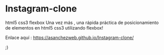 # Instagram-clone
html5 css3 flexbox
Una vez más , una rápida práctica de posicionamiento de elementos en html5 css3 utilizando flexbox!

Enlace aquí : https://asanchezweb.github.io/Instagram-clone/

;)
